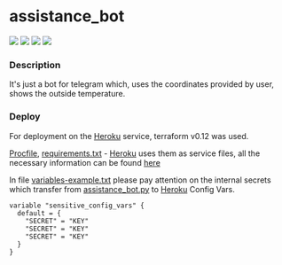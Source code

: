 # assistance_bot

![](https://img.shields.io/github/languages/top/froOst23/assistance_bot.svg)
![](https://img.shields.io/github/last-commit/froOst23/assistance_bot.svg)
![](https://img.shields.io/github/repo-size/froOst23/assistance_bot.svg)
![](https://img.shields.io/github/release-date/froOst23/assistance_bot.svg)

### Description
It's just a bot for telegram which, uses the coordinates provided by user, shows the outside temperature.
### Deploy
For deployment on the [Heroku](https://www.heroku.com/) service, terraform v0.12 was used.

[Procfile](https://github.com/froOst23/assistance_bot/blob/master/Procfile), [requirements.txt](https://github.com/froOst23/assistance_bot/blob/master/requirements.txt) - [Heroku](https://www.heroku.com/) uses them as service files, all the necessary information can be found [here](https://devcenter.heroku.com/articles/getting-started-with-python)

In file [variables-example.txt](https://github.com/froOst23/assistance_bot/blob/master/terraform/variables-example.txt) please pay attention on the internal secrets which transfer from [assistance_bot.py](https://github.com/froOst23/assistance_bot/blob/master/assistance_bot.py) to [Heroku](https://www.heroku.com/) Config Vars.

```
variable "sensitive_config_vars" {
  default = {
    "SECRET" = "KEY"
    "SECRET" = "KEY"
    "SECRET" = "KEY"
  }
}
```
